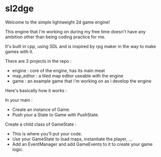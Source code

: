# sl2dge
Welcome to the simple lightweight 2d game engine!

This engine that I'm working on during my free time doesn't have any ambition other than being coding practice for me.  

It's built in cpp, using SDL and is inspired by rpg maker in the way to make games with it.  

There are 3 projects in the repo :  
- engine : core of the engine, has its main meat  
- map_editor : a tiled map editor useable with the engine  
- game : an example game that i'm working on as i develop the engine  

Here's basically how it works :

In your main : 
- Create an instance of Game. 
- Push your a State to Game with PushState.

Create a child class of GameState :
- This is where you'll put your code.
- Use your GameState to load maps, instantiate the player, ...
- Add an EventManager and add GameEvents to it to create your game logic. 
